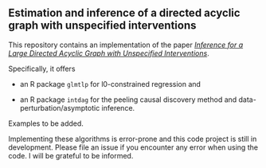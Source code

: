## Estimation and inference of a directed acyclic graph with unspecified interventions

This repository contains an implementation of the paper [*Inference for a Large Directed Acyclic Graph with Unspecified Interventions*](https://arxiv.org/abs/2110.03805).

Specifically, it offers 

- an R package `glmtlp` for l0-constrained regression and 

- an R package `intdag` for the peeling causal discovery method and data-perturbation/asymptotic inference.

Examples to be added.

Implementing these algorithms is error-prone and this code project is still in development. 
Please file an issue if you encounter any error when using the code. I will be grateful to be informed.